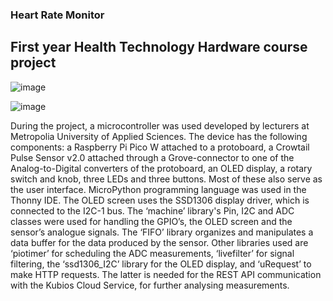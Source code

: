### Heart Rate Monitor
## First year Health Technology Hardware course project

![image](https://github.com/andreagy/heart-rate-monitor/assets/112083530/c1d40e20-b950-492c-9055-b04c9fe404f5)

![image](https://github.com/andreagy/heart-rate-monitor/assets/112083530/4c5c804c-3a29-4543-bb07-1c00beb64e60)

During the project, a microcontroller was used developed by lecturers at Metropolia University of Applied Sciences. The device has the following components: a Raspberry Pi Pico W attached to a protoboard, a Crowtail Pulse Sensor v2.0 attached through a Grove-connector to one of the Analog-to-Digital converters of the protoboard, an OLED display, a rotary switch and knob, three LEDs and three buttons. Most of these also serve as the user interface. 
MicroPython programming language was used in the Thonny IDE. The OLED screen uses the SSD1306 display driver, which is connected to the I2C-1 bus. The ‘machine’ library's Pin, I2C and ADC classes were used for handling the GPIO’s, the OLED screen and the sensor’s analogue signals. The ‘FIFO’ library organizes and manipulates a data buffer for the data produced by the sensor. Other libraries used are ‘piotimer’ for scheduling the ADC measurements, ‘livefilter’ for signal filtering, the ‘ssd1306_I2C’ library for the OLED display, and ‘uRequest’ to make HTTP requests. The latter is needed for the REST API communication with the Kubios Cloud Service, for further analysing measurements.
